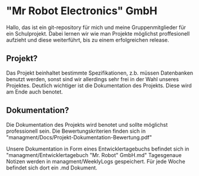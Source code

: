# "Mr Robot Electronics" GmbH
Hallo, 
das ist ein git-repository für mich und meine Gruppenmitglieder für ein Schulprojekt. Dabei lernen wir wie man Projekte möglichst proffesionell aufzieht und diese weiterführt, bis zu einem erfolgreichen release. 

## Projekt?
Das Projekt beinhaltet bestimmte Spezifikationen, z.b. müssen Datenbanken benutzt werden, sonst sind wir allerdings sehr frei in der Wahl unseres Projektes. 
Deutlich wichtiger ist die Dokumentation des Projekts. Diese wird am Ende auch benotet.

## Dokumentation?
Die Dokumentation des Projekts wird benotet und sollte möglichst professionell sein. Die Bewertungskriterien finden sich in "managment/Docs/Projekt-Dokumentation-Bewertung.pdf"

Unsere Dokumentation in Form eines Entwicklertagebuchs befindet sich in "managment/Entwicklertagebuch "Mr. Robot" GmbH.md" 
Tagesgenaue Notizen werden in managment/WeeklyLogs gespeichert. Für jede Woche befindet sich dort ein .md Dokument.

